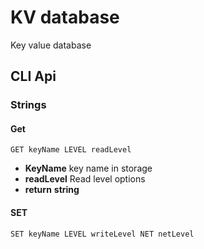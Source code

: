 # KV database
 Key value database
 
## CLI Api

### Strings

#### Get ####
`GET keyName LEVEL readLevel`
- **KeyName** key name in storage
- **readLevel** Read level options
- **return** **string**

#### SET ####
`SET keyName LEVEL writeLevel NET netLevel`
